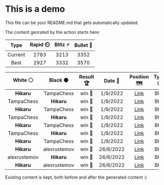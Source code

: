 # This is a demo

This file can be your README.md that gets automatically updated.

The content genrated by the action starts here:

<!--START_SECTION:chessStats-->
<!-- Automatically generated with https://github.com/Balastrong/chess-stats-action -->

| Type | Rapid ⏲️ | Blitz ⚡ | Bullet 🔫 |
|:---:|:---:|:---:|:---:|
| Current | 2783 | 3213 | 3352 |
| Best | 2927 | 3332 | 3570 |

| White ⚪ | Black ⚫ | Result 🏆 | Date 📅 | Position 🗺️ | Type 🕕 |
|:---:|:---:|:---:|:---:|:---:|:---:|
| **Hikaru** | TampaChess | win 🥇 | 1/9/2022 | <a href="http://www.ee.unb.ca/cgi-bin/tervo/fen.pl?select=2R5/8/8/p7/2n5/2kp2K1/5r2/8 b - -">Link</a> | Blitz |
| TampaChess | **Hikaru** | win 🥇 | 1/9/2022 | <a href="http://www.ee.unb.ca/cgi-bin/tervo/fen.pl?select=3r2k1/pp3p2/2p3pb/5p1p/2Pq3P/1P3QP1/P7/4RBK1 w - -">Link</a> | Blitz |
| **Hikaru** | TampaChess | win 🥇 | 1/9/2022 | <a href="http://www.ee.unb.ca/cgi-bin/tervo/fen.pl?select=4k3/R7/6p1/1p6/1Pb3p1/3pK3/7P/8 b - -">Link</a> | Blitz |
| TampaChess | **Hikaru** | win 🥇 | 1/9/2022 | <a href="http://www.ee.unb.ca/cgi-bin/tervo/fen.pl?select=5rk1/pQ5p/6p1/3Pq3/P7/8/7P/5B1K w - -">Link</a> | Blitz |
| **Hikaru** | TampaChess | win 🥇 | 1/9/2022 | <a href="http://www.ee.unb.ca/cgi-bin/tervo/fen.pl?select=2r5/P5k1/6pp/3B1p2/3K3P/2N3P1/8/8 b - -">Link</a> | Blitz |
| TampaChess | **Hikaru** | win 🥇 | 1/9/2022 | <a href="http://www.ee.unb.ca/cgi-bin/tervo/fen.pl?select=1r2r1k1/p1q2pb1/P3b1pp/4p3/2NpP3/3n2P1/3B1PBP/R2QR1K1 w - -">Link</a> | Blitz |
| **Hikaru** | TampaChess | win 🥇 | 1/9/2022 | <a href="http://www.ee.unb.ca/cgi-bin/tervo/fen.pl?select=5knQ/2p2r1p/1p1p4/3P1qB1/4R2P/r4BP1/5P2/5RK1 b - -">Link</a> | Blitz |
| **Hikaru** | alexrustemov | win 🥇 | 26/8/2022 | <a href="http://www.ee.unb.ca/cgi-bin/tervo/fen.pl?select=8/5P2/8/4P3/2r5/4PK2/1k6/8 b - -">Link</a> | Blitz |
| alexrustemov | **Hikaru** | win 🥇 | 26/8/2022 | <a href="http://www.ee.unb.ca/cgi-bin/tervo/fen.pl?select=8/4p2k/3p3b/8/3PP3/P1P3q1/1PK5/8 w - -">Link</a> | Blitz |
| **Hikaru** | alexrustemov | win 🥇 | 26/8/2022 | <a href="http://www.ee.unb.ca/cgi-bin/tervo/fen.pl?select=8/p4ppk/3P4/4PP2/4R1P1/3rp2K/8/8 b - -">Link</a> | Blitz |

<!--END_SECTION:chessStats-->

Existing content is kept, both before and after the generated content :)
